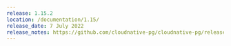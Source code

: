```yaml
---
release: 1.15.2
location: /documentation/1.15/
release_date: 7 July 2022
release_notes: https://github.com/cloudnative-pg/cloudnative-pg/releases/tag/v1.15.2
---
```

